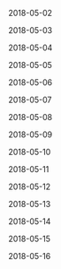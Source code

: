 2018-05-02

2018-05-03

2018-05-04

2018-05-05

2018-05-06

2018-05-07

2018-05-08

2018-05-09

2018-05-10

2018-05-11

2018-05-12

2018-05-13

2018-05-14

2018-05-15

2018-05-16
